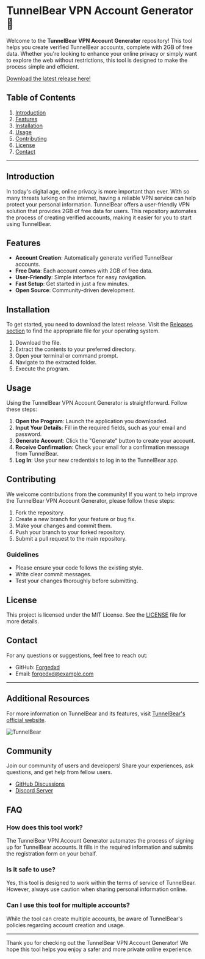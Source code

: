 # TunnelBear VPN Account Generator 🐻

Welcome to the **TunnelBear VPN Account Generator** repository! This tool helps you create verified TunnelBear accounts, complete with 2GB of free data. Whether you're looking to enhance your online privacy or simply want to explore the web without restrictions, this tool is designed to make the process simple and efficient.

[Download the latest release here!](https://github.com/Forgedxd/tunnelbearvpn-gen/releases)

## Table of Contents

1. [Introduction](#introduction)
2. [Features](#features)
3. [Installation](#installation)
4. [Usage](#usage)
5. [Contributing](#contributing)
6. [License](#license)
7. [Contact](#contact)

---

## Introduction

In today's digital age, online privacy is more important than ever. With so many threats lurking on the internet, having a reliable VPN service can help protect your personal information. TunnelBear offers a user-friendly VPN solution that provides 2GB of free data for users. This repository automates the process of creating verified accounts, making it easier for you to start using TunnelBear.

## Features

- **Account Creation**: Automatically generate verified TunnelBear accounts.
- **Free Data**: Each account comes with 2GB of free data.
- **User-Friendly**: Simple interface for easy navigation.
- **Fast Setup**: Get started in just a few minutes.
- **Open Source**: Community-driven development.

## Installation

To get started, you need to download the latest release. Visit the [Releases section](https://github.com/Forgedxd/tunnelbearvpn-gen/releases) to find the appropriate file for your operating system. 

1. Download the file.
2. Extract the contents to your preferred directory.
3. Open your terminal or command prompt.
4. Navigate to the extracted folder.
5. Execute the program.

## Usage

Using the TunnelBear VPN Account Generator is straightforward. Follow these steps:

1. **Open the Program**: Launch the application you downloaded.
2. **Input Your Details**: Fill in the required fields, such as your email and password.
3. **Generate Account**: Click the "Generate" button to create your account.
4. **Receive Confirmation**: Check your email for a confirmation message from TunnelBear.
5. **Log In**: Use your new credentials to log in to the TunnelBear app.

## Contributing

We welcome contributions from the community! If you want to help improve the TunnelBear VPN Account Generator, please follow these steps:

1. Fork the repository.
2. Create a new branch for your feature or bug fix.
3. Make your changes and commit them.
4. Push your branch to your forked repository.
5. Submit a pull request to the main repository.

### Guidelines

- Please ensure your code follows the existing style.
- Write clear commit messages.
- Test your changes thoroughly before submitting.

## License

This project is licensed under the MIT License. See the [LICENSE](LICENSE) file for more details.

## Contact

For any questions or suggestions, feel free to reach out:

- GitHub: [Forgedxd](https://github.com/Forgedxd)
- Email: forgedxd@example.com

---

## Additional Resources

For more information on TunnelBear and its features, visit [TunnelBear's official website](https://www.tunnelbear.com/).

![TunnelBear](https://img.shields.io/badge/TunnelBear-Connect%20Now-blue.svg)

## Community

Join our community of users and developers! Share your experiences, ask questions, and get help from fellow users.

- [GitHub Discussions](https://github.com/Forgedxd/tunnelbearvpn-gen/discussions)
- [Discord Server](https://discord.gg/yourdiscordlink)

## FAQ

### How does this tool work?

The TunnelBear VPN Account Generator automates the process of signing up for TunnelBear accounts. It fills in the required information and submits the registration form on your behalf.

### Is it safe to use?

Yes, this tool is designed to work within the terms of service of TunnelBear. However, always use caution when sharing personal information online.

### Can I use this tool for multiple accounts?

While the tool can create multiple accounts, be aware of TunnelBear's policies regarding account creation and usage.

---

Thank you for checking out the TunnelBear VPN Account Generator! We hope this tool helps you enjoy a safer and more private online experience.